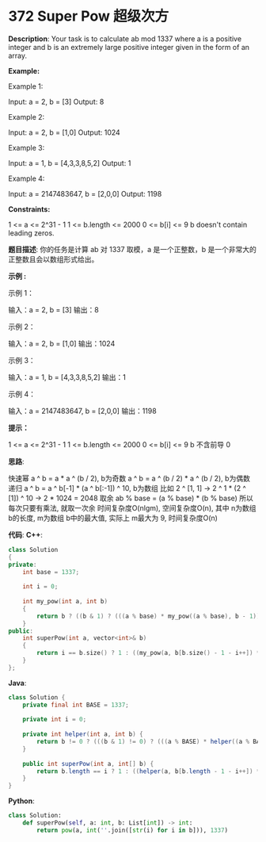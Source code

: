 # 372 Super Pow 超级次方

__Description__:
Your task is to calculate ab mod 1337 where a is a positive integer and b is an extremely large positive integer given in the form of an array.

__Example:__

Example 1:

Input: a = 2, b = [3]
Output: 8

Example 2:

Input: a = 2, b = [1,0]
Output: 1024

Example 3:

Input: a = 1, b = [4,3,3,8,5,2]
Output: 1

Example 4:

Input: a = 2147483647, b = [2,0,0]
Output: 1198

__Constraints:__

1 <= a <= 2^31 - 1
1 <= b.length <= 2000
0 <= b[i] <= 9
b doesn't contain leading zeros.

__题目描述__:
你的任务是计算 ab 对 1337 取模，a 是一个正整数，b 是一个非常大的正整数且会以数组形式给出。

__示例 :__

示例 1：

输入：a = 2, b = [3]
输出：8

示例 2：

输入：a = 2, b = [1,0]
输出：1024

示例 3：

输入：a = 1, b = [4,3,3,8,5,2]
输出：1

示例 4：

输入：a = 2147483647, b = [2,0,0]
输出：1198

__提示：__

1 <= a <= 2^31 - 1
1 <= b.length <= 2000
0 <= b[i] <= 9
b 不含前导 0

__思路__:

快速幂
a ^ b = a \* a ^ (b / 2), b为奇数
a ^ b = a ^ (b / 2) \* a ^ (b / 2), b为偶数
递归
a ^ b = a ^ b[-1] \* (a ^ b[:-1]) ^ 10, b为数组
比如 2 ^ [1, 1] -> 2 ^ 1 \* (2 ^ [1]) ^ 10 -> 2 \* 1024 = 2048
取余
ab % base = (a % base) * (b % base)
所以每次只要有乘法, 就取一次余
时间复杂度O(nlgm), 空间复杂度O(n), 其中 n为数组 b的长度, m为数组 b中的最大值, 实际上 m最大为 9, 时间复杂度O(n)

__代码__:
__C++__:

```C++
class Solution 
{
private:
    int base = 1337;
    
    int i = 0;
    
    int my_pow(int a, int b)
    {
        return b ? ((b & 1) ? (((a % base) * my_pow((a % base), b - 1)) % base) : (my_pow((a % base), b / 2) * my_pow((a % base), b / 2) % base)) : 1;
    }
public:
    int superPow(int a, vector<int>& b) 
    {
        return i == b.size() ? 1 : ((my_pow(a, b[b.size() - 1 - i++]) * my_pow(superPow(a, b), 10)) % base);
    }
};
```

__Java__:

```Java
class Solution {
    private final int BASE = 1337;
    
    private int i = 0;
    
    private int helper(int a, int b) {
        return b != 0 ? (((b & 1) != 0) ? (((a % BASE) * helper((a % BASE), b - 1)) % BASE) : (helper((a % BASE), b / 2) * helper((a % BASE), b / 2) % BASE)) : 1; 
    }
    
    public int superPow(int a, int[] b) {
        return b.length == i ? 1 : ((helper(a, b[b.length - 1 - i++]) * helper(superPow(a, b), 10)) % BASE);
    }
}
```

__Python__:

```Python
class Solution:
    def superPow(self, a: int, b: List[int]) -> int:
        return pow(a, int(''.join([str(i) for i in b])), 1337)
```
